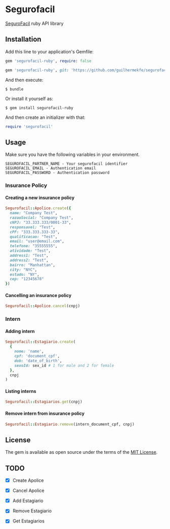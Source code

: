 # Segurofacil

[SeguroFacil](https://www.segurofacil.com.br/) ruby API library
## Installation

Add this line to your application's Gemfile:

```ruby
gem 'segurofacil-ruby', require: false
```

```ruby
gem 'segurofacil-ruby', git: 'https://github.com/guilhermekfe/segurofacil-ruby.git', require: false
```

And then execute:

    $ bundle

Or install it yourself as:

    $ gem install segurofacil-ruby
    
And then create an initializer with that:
```ruby
require 'segurofacil'
```

## Usage

Make sure you have the following variables in your environment.

```
SEGUROFACIL_PARTNER_NAME - Your segurofacil identifier
SEGUROFACIL_EMAIL - Authentication email
SEGUROFACIL_PASSWORD - Authentication password
```

### Insurance Policy

#### Creating a new insurance policy

```ruby
Segurofacil::Apolice.create({
  name: "Company Test",
  razaoSocial: "Company Test",
  cNPJ: "33.333.333/0001-33",
  responsavel: "Test",
  cPF: "333.333.333-33",
  qualificacao: "Test",
  email: "user@email.com",
  telefone: "35555555",
  atividade: "Test",
  address1: "Test",
  address2: "Test",
  bairro: "Manhattan",
  city: "NYC",
  estado: "NY",
  cep: "12345678"
})
```

#### Cancelling an insurance policy

```ruby
Segurofacil::Apolice.cancel(cnpj)
```

### Intern

#### Adding intern

```ruby
Segurofacil::Estagiario.create(
  {
    nome: 'name',
    cpf: 'document_cpf',
    dob: 'date_of_birth',
    sexoId: sex_id # 1 for male and 2 for female
  },
  cnpj
)
```

#### Listing interns

```ruby
Segurofacil::Estagiarios.get(cnpj)
```

#### Remove intern from insurance policy

```ruby
Segurofacil::Estagiario.remove(intern_document_cpf, cnpj)
```

## License

The gem is available as open source under the terms of the [MIT License](http://opensource.org/licenses/MIT).

## TODO

- [x] Create Apolice
- [x] Cancel Apolice
- [x] Add Estagiario
- [x] Remove Estagiario
- [x] Get Estagiarios

